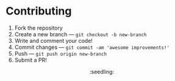 # Contributing

1. Fork the repository
2. Create a new branch — `git checkout -b new-branch`
3. Write and comment your code!
4. Commit changes — `git commit -am 'awesome improvements!'`
5. Push — `git push origin new-branch`
6. Submit a PR!

<div align="center">:seedling:</div>